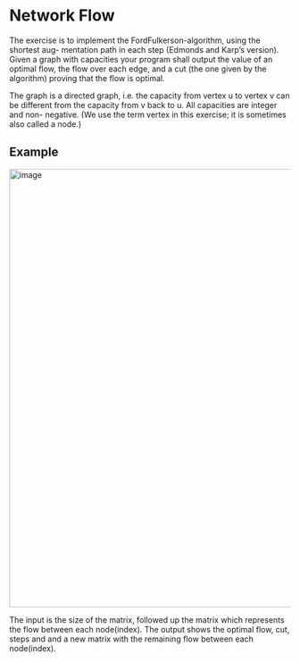 # Network Flow
The exercise is to implement the FordFulkerson-algorithm, using the shortest aug- mentation path in each step (Edmonds and Karp’s version). Given a graph with capacities your program shall output the value of an optimal flow, the flow over each edge, and a cut (the one given by the algorithm) proving that the flow is optimal.

The graph is a directed graph, i.e. the capacity from vertex u to vertex v can be different from the capacity from v back to u. All capacities are integer and non- negative. (We use the term vertex in this exercise; it is sometimes also called a node.)


## Example
<img width="785" alt="image" src="https://user-images.githubusercontent.com/86655546/147826775-9ae27f97-9ee5-486d-b7d7-7ceee807049d.png">

The input is the size of the matrix, followed up the matrix which represents the flow between each node(index).
The output shows the optimal flow, cut, steps and and a new matrix with the remaining flow between each node(index).
